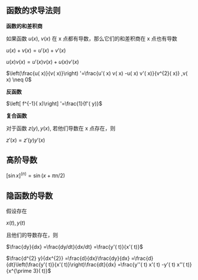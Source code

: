 ## 函数的求导法则

**函数的和差积商**

如果函数 $u( x) ,\ v( x)$ 在 x 点都有导数，那么它们的和差积商在 x 点也有导数

$u( x) +v( x) =u'( x) +v'( x)$

$u( x) v( x) =u'( x) v( x) +u( x) v'( x)$

$\left(\frac{u( x)}{v( x)}\right) '=\frac{u'( x) v( x) -u( x) v'( x)}{v^{2}( x)} ,v( x) \neq 0$

**反函数**

$\left[ f^{-1}( x)\right] '=\frac{1}{f'( y)}$

**复合函数**

对于函数 $z( y) ,y( x)$, 若他们导数在 x 点存在，则

$z'( x) =z'( y) y'( x)$



## 高阶导数

$[\sin x]^{( n)} =\sin( x+\pi n/2)$



## 隐函数的导数

假设存在

$x( t) ,y( t)$

且他们的导数存在，则

$\frac{dy}{dx} =\frac{dy/dt}{dx/dt} =\frac{y'( t)}{x'( t)}$

$\frac{d^{2} y}{dx^{2}} =\frac{d}{dx}\frac{dy}{dx} =\frac{d}{dt}\left(\frac{y'( t)}{x'( t)}\right)\frac{dt}{dx} =\frac{y''( t) x'( t) -y'( t) x''( t)}{x^{\prime 3}( t)}$